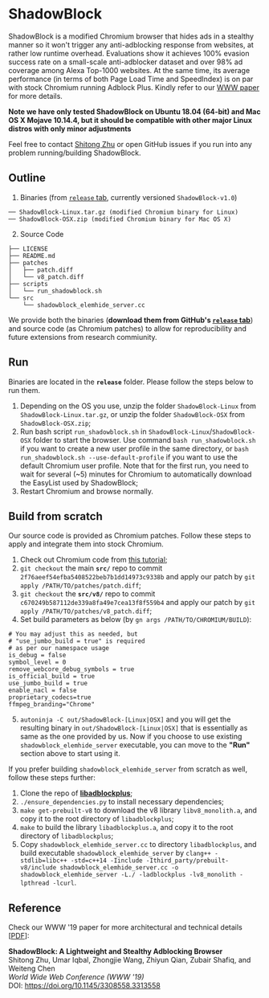 # ShadowBlock
ShadowBlock is a modified Chromium browser that hides ads in a stealthy manner so it won't trigger any anti-adblocking response from websites, at rather low runtime overhead. Evaluations show it achieves 100% evasion success rate on a small-scale anti-adblocker dataset and over 98% ad coverage among Alexa Top-1000 websites. At the same time, its average performance (in terms of both Page Load Time and SpeedIndex) is on par with stock Chromium running Adblock Plus. Kindly refer to our [WWW paper](https://www.shitong.me/pdfs/www19_shadowblock.pdf) for more details.

**Note we have only tested ShadowBlock on Ubuntu 18.04 (64-bit) and Mac OS X Mojave 10.14.4, but it should be compatible with other major Linux distros with only minor adjustments**

Feel free to contact [Shitong Zhu](mailto:shitong.zhu@email.ucr.edu) or open GitHub issues if you run into any problem running/building ShadowBlock. 

## Outline
1. Binaries (from [`release` tab](https://github.com/seclab-ucr/ShadowBlock/releases), currently versioned `ShadowBlock-v1.0`)
```
── ShadowBlock-Linux.tar.gz (modified Chromium binary for Linux)
── ShadowBlock-OSX.zip (modified Chromium binary for Mac OS X)
```
2. Source Code
```
├── LICENSE
├── README.md
├── patches
│   ├── patch.diff
│   └── v8_patch.diff
├── scripts
│   └── run_shadowblock.sh
└── src
    └── shadowblock_elemhide_server.cc
```

We provide both the binaries (**download them from GitHub's [`release` tab](https://github.com/seclab-ucr/ShadowBlock/releases)**) and source code (as Chromium patches) to allow for reproducibility and future extensions from research commiunity.

## Run
Binaries are located in the **`release`** folder. Please follow the steps below to run them.

1. Depending on the OS you use, unzip the folder `ShadowBlock-Linux` from `ShadowBlock-Linux.tar.gz`, or unzip the folder `ShadowBlock-OSX` from `ShadowBlock-OSX.zip`;
2. Run bash script `run_shadowblock.sh` in `ShadowBlock-Linux`/`ShadowBlock-OSX` folder to start the browser. Use command `bash run_shadowblock.sh` if you want to create a new user profile in the same directory, or `bash run_shadowblock.sh --use-default-profile` if you want to use the default Chromium user profile. Note that for the first run, you need to wait for several (~5) minutes for Chromium to automatically download the EasyList used by ShadowBlock;
4. Restart Chromium and browse normally.

## Build from scratch
Our source code is provided as Chromium patches. Follow these steps to apply and integrate them into stock Chromium.
1. Check out Chromium code from [this tutorial](https://www.chromium.org/developers/how-tos/get-the-code);
2. `git checkout` the main **`src/`** repo to commit `2f76aeef54efba5408522beb7b1dd14973c9338b` and apply our patch by `git apply /PATH/TO/patches/patch.diff`;
3. `git checkout` the **`src/v8/`** repo to commit `c670249b587112de339a8fa49e7cea13f8f559b4` and apply our patch by `git apply /PATH/TO/patches/v8_patch.diff`;
4. Set build parameters as below (by `gn args /PATH/TO/CHROMIUM/BUILD`):
```
# You may adjust this as needed, but 
# "use_jumbo_build = true" is required 
# as per our namespace usage
is_debug = false
symbol_level = 0
remove_webcore_debug_symbols = true
is_official_build = true
use_jumbo_build = true
enable_nacl = false
proprietary_codecs=true
ffmpeg_branding="Chrome"
```
5. `autoninja -C out/ShadowBlock-[Linux|OSX]` and you will get the resulting binary in `out/ShadowBlock-[Linux|OSX]` that is essentially as same as the one provided by us. Now if you choose to use existing `shadowblock_elemhide_server` executable, you can move to the **"Run"** section above to start using it.


If you prefer building `shadowblock_elemhide_server` from scratch as well, follow these steps further:
1. Clone the repo of [**libadblockplus**](https://github.com/adblockplus/libadblockplus);
2. `./ensure_dependencies.py` to install necessary dependencies;
3. `make get-prebuilt-v8` to download the v8 library `libv8_monolith.a`, and copy it to the root directory of `libadblockplus`;
4. `make` to build the library `libadblockplus.a`, and copy it to the root directory of `libadblockplus`;
5. Copy `shadowblock_elemhide_server.cc` to directory `libadblockplus`, and build executable `shadowblock_elemhide_server` by `clang++ -stdlib=libc++ -std=c++14 -Iinclude -Ithird_party/prebuilt-v8/include shadowblock_elemhide_server.cc -o shadowblock_elemhide_server -L./ -ladblockplus -lv8_monolith -lpthread -lcurl`.

## Reference
Check our WWW '19 paper for more architectural and technical details [[PDF](https://www.shitong.me/pdfs/www19_shadowblock.pdf)]:

**ShadowBlock: A Lightweight and Stealthy Adblocking Browser**  
Shitong Zhu, Umar Iqbal, Zhongjie Wang, Zhiyun Qian, Zubair Shafiq, and Weiteng Chen  
*World Wide Web Conference (WWW '19)*  
DOI: https://doi.org/10.1145/3308558.3313558
